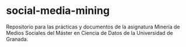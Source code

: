 # social-media-mining
Repositorio para las prácticas y documentos de la asignatura Minería de Medios Sociales del Máster en Ciencia de Datos de la Universidad de Granada.
